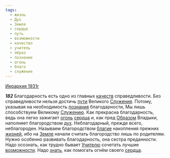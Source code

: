 ```yaml
---
tags:
  - жизнь
  - Дух
  - Земля
  - сердце
  - путь
  - возможности
  - качество
  - учитель
  - образ
  - познание
  - огонь
  - благо
  - служение
---
```


[Иерархия 1931г](https://127.0.0.1:4002/agni/1931)

___182___
Благодарность есть одно из главных [качеств](../../../tags/#качество) справедливости. Без справедливости нельзя достичь [пути](../../../tags/#путь) Великого [Служения](../../../tags/#служение). Потому, указывая на необходимость [познания](../../../tags/#познание) благодарности, Мы лишь способствуем Великому [Служению](../../../tags/#служение). Как прекрасна благодарность, ведь она легко зажигает [огонь](../../../tags/#огонь) [сердца](../../../tags/#сердце) и, как пред [Образом](../../../tags/#образ) Владыки, наполняет благородством [дух](../../../tags/#Дух). Неблагодарный, прежде всего, неблагороден. Называем благородством [благие](../../../tags/#благо) накопления прежних [жизней](../../../tags/#жизнь), ибо на [Земле](../../../tags/#Земля) начали считать благородство лишь по родителям. Нужно особенно развивать благодарность, она сестра преданности. Надо осознать, как трудно бывает [Учителю](../../../tags/#учитель) сочетать лучшие [возможности](../../../tags/#возможности). Надо [знать](../../../tags/#познание), как помогать огнём своего [сердца](../../../tags/#сердце).   

